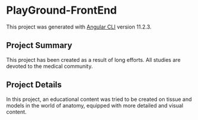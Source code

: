 # PlayGround-FrontEnd

This project was generated with [Angular CLI](https://github.com/angular/angular-cli) version 11.2.3.

## Project Summary

This project has been created as a result of long efforts. All studies are devoted to the medical community.

## Project Details

In this project, an educational content was tried to be created on tissue and models in the world of anatomy, equipped with more detailed and visual content.
